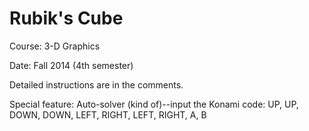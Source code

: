# Rubik's Cube

Course: 3-D Graphics

Date: Fall 2014 (4th semester)

Detailed instructions are in the comments.

Special feature:
Auto-solver (kind of)--input the Konami code: UP, UP, DOWN, DOWN, LEFT, RIGHT, LEFT, RIGHT, A, B
